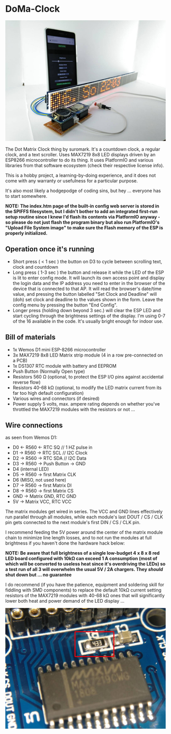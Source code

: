 # DoMa-Clock

![Clock without enclosure](/docs/img/2019-10-06_215001_IMG_web.jpg)

The Dot Matrix Clock thing by suromark. It's a countdown clock, a regular clock, and a text scroller. Uses MAX7219 8x8 LED displays driven by an ESP8266 microcontroller to do its thing. It uses PlatformIO and various libraries from that software ecosystem (check their respective license info).

This is a hobby project, a learning-by-doing experience, and it does not come with any warranty or usefulness for a particular purpose.

It's also most likely a hodgepodge of coding sins, but hey ... everyone has to start somewhere.

**NOTE: The index.htm page of the built-in config web server is stored in the SPIFFS filesystem, but I didn't bother to add an integrated first-run setup routine since I knew I'd flash its contents via PlatformIO anyway - so please do not just flash the program binary but also run PlatformIO's "Upload File System image" to make sure the Flash memory of the ESP is properly initialized.**

## Operation once it's running

- Short press ( < 1 sec ) the button on D3 to cycle between scrolling text, clock and countdown
- Long press ( 1-3 sec ) the button and release it while the LED of the ESP is lit to enter config mode. It will launch its own access point and display the login data and the IP address you need to enter in the browser of the device that is connected to that AP. It will read the browser's date/time value, and pressing the button labelled "Set Clock and Deadline" will (doh) set clock and deadline to the values shown in the form. Leave the config menu by pressing the button "End Config".
- Longer press (holding down beyond 3 sec.) will clear the ESP LED and start cycling through the brightness settings of the display. I'm using 0-7 of the 16 available in the code. It's usually bright enough for indoor use.


## Bill of materials

- 1x Wemos D1 mini ESP-8266 microcontroller
- 3x MAX7219 8x8 LED Matrix strip module (4 in a row pre-connected on a PCB)
- 1x DS1307 RTC module with battery and EEPROM
- Push Button (Normally Open type)
- Resistors 560 Ω (optional, to protect the ESP I/O pins against accidental reverse flow)
- Resistors 40-68 kΩ (optional, to modify the LED matrix current from its far too high default configuration)
- Various wires and connectors (if desired)
- Power supply 5 volts, max. ampere rating depends on whether you've throttled the MAX7219 modules with the resistors or not ...  

## Wire connections

as seen from Wemos D1:

- D0 <- R560 <- RTC SQ // 1 HZ pulse in
- D1 -> R560 -> RTC SCL // I2C Clock
- D2 -> R560 -> RTC SDA // I2C Data
- D3 -> R560 -> Push Button -> GND
- D4 (internal LED)
- D5 -> R560 -> first Matrix CLK
- D6 (MISO, not used here)
- D7 -> R560 -> first Matrix DI
- D8 -> R560 -> first Matrix CS
- GND -> Matrix GND, RTC GND
- 5V -> Matrix VCC, RTC VCC

The matrix modules get wired in series. The VCC and GND lines effectively run parallel through all modules, while each module's last DOUT / CS / CLK pin gets connected to the next module's first DIN / CS / CLK pin.

I recommend feeding the 5V power around the center of the matrix module chain to minimize line length losses, and to not run the modules at full brightness if you haven't done the hardware hack below:

**NOTE: Be aware that full brightness of a single low-budget 4 x 8 x 8 red LED board configured with 10kΩ can exceed 1 A consumption (most of which will be converted to useless heat since it's overdriving the LEDs) so a test run of all 3 will overwhelm the usual 5V / 2A chargers. They *should* shut down but ... no guarantee**

I do recommend (if you have the patience, equipment and soldering skill for fiddling with SMD components) to replace the default 10kΩ current setting resistors of the MAX7219 modules with 40-68 kΩ ones that will significantly lower both heat and power demand of the LED display ...

![Replaced resistor](/docs/img/2019-09-29_181650_IMG_web.jpg)